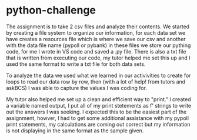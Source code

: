 # python-challenge

The assignment is to take 2 csv files and analyze their contents. 
We started by creating a file system to organize our information, for each data set we have creates a resources file which is where we save our csv and another with the data file name (pypoll or pybank) in these files we store our pything code, for me I wrote in VS code and saved a .py file. There is also a txt file that is written from executing our code, my tutor helped me set this up and I used the same format to write a txt file for both data sets. 

To analyze the data we used what we learned in our activivities to create for loops to read our data row by row, then (with a lot of help! from tutors and askBCS) I was able to capture the values I was coding for. 

My tutor also helped me set up a clean and efficient way to "print." I created a variable named output, I put all of my print stetements as f' strings to write out the answers I was seeking. I expected this to be the easiest part of the assignment, howver, I had to get some additional assistance with my pypoll print statements, my calculations are coming out correct but my information is not displaying in the same format as the sample given. 